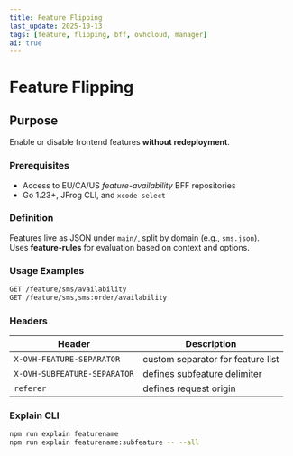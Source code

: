 ```yaml
---
title: Feature Flipping
last_update: 2025-10-13
tags: [feature, flipping, bff, ovhcloud, manager]
ai: true
---
```


# Feature Flipping

## Purpose
Enable or disable frontend features **without redeployment**.

### Prerequisites
- Access to EU/CA/US *feature-availability* BFF repositories
- Go 1.23+, JFrog CLI, and `xcode-select`

### Definition
Features live as JSON under `main/`, split by domain (e.g., `sms.json`).  
Uses **feature-rules** for evaluation based on context and options.

### Usage Examples
```bash
GET /feature/sms/availability
GET /feature/sms,sms:order/availability
```

### Headers
| Header | Description |
|--------|--------------|
| `X-OVH-FEATURE-SEPARATOR` | custom separator for feature list |
| `X-OVH-SUBFEATURE-SEPARATOR` | defines subfeature delimiter |
| `referer` | defines request origin |

### Explain CLI
```bash
npm run explain featurename
npm run explain featurename:subfeature -- --all
```
